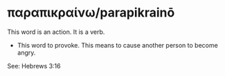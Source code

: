 # παραπικραίνω/parapikrainō
This word is an action. It is a verb.
* This word to provoke. This means to cause another person to become angry.

See: Hebrews 3:16
